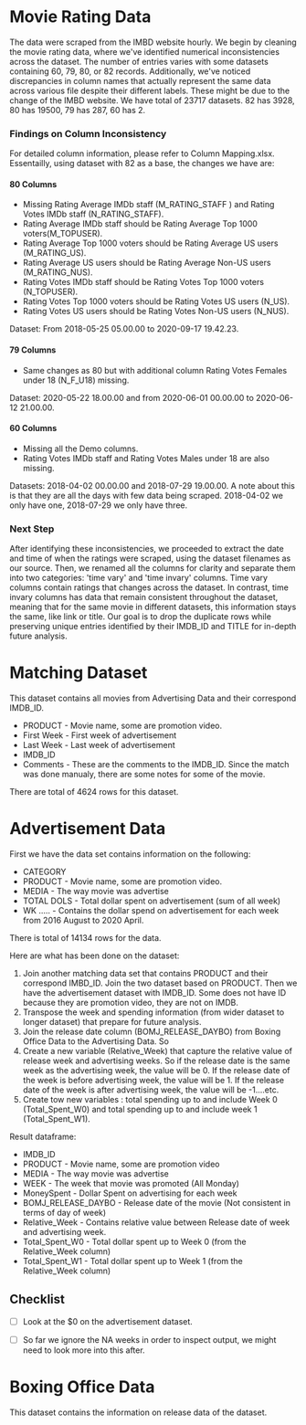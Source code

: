 # Movie Rating Data
The data were scraped from the IMBD website hourly. We begin by cleaning the movie rating data, where we've identified numerical inconsistencies across the dataset. The number of entries varies with some datasets containing 60, 79, 80, or 82 records. Additionally, we've noticed discrepancies in column names that actually represent the same data across various file despite their different labels. These might be due to the change of the IMBD website. We have total of 23717 datasets. 82 has 3928, 80 has 19500, 79 has 287, 60 has 2.

### Findings on Column Inconsistency
For detailed column information, please refer to Column Mapping.xlsx. Essentailly, using dataset with 82 as a base, the changes we have are:

#### 80 Columns
* Missing Rating Average IMDb staff (M_RATING_STAFF ) and Rating Votes IMDb staff (N_RATING_STAFF).
* Rating Average IMDb staff should be Rating Average Top 1000 voters(M_TOPUSER).
* Rating Average Top 1000 voters should be Rating Average US users (M_RATING_US).
* Rating Average US users should be Rating Average Non-US users (M_RATING_NUS).
* Rating Votes IMDb staff should be Rating Votes Top 1000 voters (N_TOPUSER).
* Rating Votes Top 1000 voters should be Rating Votes US users (N_US).
* Rating Votes US users should be Rating Votes Non-US users (N_NUS).

Dataset: From 2018-05-25 05.00.00 to 2020-09-17 19.42.23. 

#### 79 Columns
* Same changes as 80 but with additional column Rating Votes Females under 18 (N_F_U18) missing.

Dataset: 2020-05-22 18.00.00 and from 2020-06-01 00.00.00 to 2020-06-12 21.00.00.

#### 60 Columns
* Missing all the Demo columns.
* Rating Votes IMDb staff and Rating Votes Males under 18 are also missing.

Datasets: 2018-04-02 00.00.00 and 2018-07-29 19.00.00. A note about this is that they are all the days with few data being scraped. 2018-04-02 we only have one, 2018-07-29 we only have three. 

### Next Step
After identifying these inconsistencies, we proceeded to extract the date and time of when the ratings were scraped, using the dataset filenames as our source. Then, we renamed all the columns for clarity and separate them into two categories: 'time vary' and 'time invary' columns. Time vary columns contain ratings that changes across the dataset. In contrast, time invary columns has data that remain consistent throughout the dataset, meaning that for the same movie in different datasets, this information stays the same, like link or title. Our goal is to drop the duplicate rows while preserving unique entries identified by their IMDB_ID and TITLE for in-depth future analysis. 


# Matching Dataset
This dataset contains all movies from Advertising Data and their correspond IMDB_ID.
* PRODUCT - Movie name, some are promotion video.
* First Week - First week of advertisement
* Last Week - Last week of advertisement
* IMDB_ID
* Comments - These are the comments to the IMDB_ID. Since the match was done manualy, there are some notes for some of the movie.

There are total of 4624 rows for this dataset. 

# Advertisement Data
First we have the data set contains information on the following:
* CATEGORY
* PRODUCT - Movie name, some are promotion video. 
* MEDIA - The way movie was advertise
* TOTAL DOLS - Total dollar spent on advertisement (sum of all week)
* WK ..... - Contains the dollar spend on advertisement for each week from 2016 August to 2020 April.

There is total of 14134 rows for the data.

Here are what has been done on the dataset:
1. Join another matching data set that contains PRODUCT and their correspond IMBD_ID. Join the two dataset based on PRODUCT. Then we have the advertisement dataset with IMDB_ID. Some does not have ID because they are promotion video, they are not on IMDB. 
2. Transpose the week and spending information (from wider dataset to longer dataset) that prepare for future analysis.
3. Join the release date column (BOMJ_RELEASE_DAYBO) from Boxing Office Data to the Advertising Data. So
4. Create a new variable (Relative_Week) that capture the relative value of release week and advertising weeks. So if the release date is the same week as the advertising week, the value will be 0. If the release date of the week is before advertising week, the value will be 1. If the release date of the week is after advertising week, the value will be -1....etc.
5. Create tow new variables : total spending up to and include Week 0 (Total_Spent_W0) and total spending up to and include week 1 (Total_Spent_W1).

Result dataframe:
* IMDB_ID 
* PRODUCT - Movie name, some are promotion video
* MEDIA - The way movie was advertise
* WEEK - The week that movie was promoted (All Monday)
* MoneySpent - Dollar Spent on advertising for each week
* BOMJ_RELEASE_DAYBO - Release date of the movie (Not consistent in terms of day of week)
* Relative_Week - Contains relative value between Release date of week and advertising week.
* Total_Spent_W0 - Total dollar spent up to Week 0 (from the Relative_Week column)
* Total_Spent_W1 - Total dollar spent up to Week 1 (from the Relative_Week column)

## Checklist
- [ ] Look at the $0 on the advertisement dataset.
- [ ] So far we ignore the NA weeks in order to inspect output, we might need to look more into this after.



# Boxing Office Data
This dataset contains the information on release data of the dataset.















